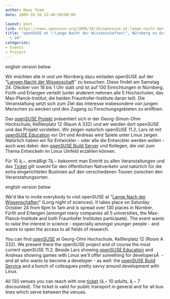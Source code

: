 ```yaml
---
author: News Team
date: 2009-10-16 13:40:50+00:00

layout: post
link: https://news.opensuse.org/2009/10/16/opensuse-at-lange-nacht-der-wissenschaften-nurnberg-on-oct-24/
title: "openSUSE at \"Lange Nacht der Wissenschaften\", Nürnberg on Oct\
  \ 24"
categories:
- Events
- Project
---
```

english version below

Wir möchten alle in und um Nürnberg dazu einladen openSUSE auf der "[Langen Nacht der Wissenschaft](http://www.nacht-der-wissenschaften.de/2009/index.php)" zu besuchen. Diese findet am Samstag 24. Otkober von 18 bis 1 Uhr statt und ist auf 130 Einrichtungen in Nürnberg, Fürth und Erlangen verteilt (unter anderem nehmen alle 5 Hochschulen, das Max-Planck-Institut, die beiden Fraunhofer-Institute daran teil). Die Veranstaltung setzt sich zum Ziel das Interesse insbesondere von jungen Menschen zu wecken und den Zugang zu Forschungsgebieten zu eröffnen.

Das [openSUSE Projekt](http://de.opensuse.org/Willkommen_auf_openSUSE.org) präsentiert sich in der Georg-Simon-Ohm Hochschule, Keßlerplatz 12 (Raum A 332) und wir werden dort openSUSE und das Projekt vorstellen. Wir zeigen natürlich openSUSE 11.2, Lars ist mit [openSUSE Education](http://de.opensuse.org/Bildungswesen) vor Ort und Andreas wird Spiele unter Linux zeigen. Natürlich haben wir für Entwickler - oder alle die Entwickler werden wollen - auch was dabei: den [openSUSE Build Server](http://de.opensuse.org/Build_Service) und Kollegen, die viel zum Thema Entwickeln im Linux Umfeld erzählen können.

Für 10 â‚¬, ermäßigt 7â‚¬ bekommt man Eintritt zu allen Veranstaltungen und das [Ticket](http://www.nacht-der-wissenschaften.de/2009/ticketinfo.php) gilt sowohl für den öffentlichen Nahverkehr und natürlich für die extra eingerichteten Buslinien auf den verschiedenen Touren zwischen den Veranstaltungsorten.

english version below

<!-- more -->

We'd like to invite everybody to visit openSUSE at "[Lange Nach der Wissenschaften](http://www.nacht-der-wissenschaften.de/2009/index.php)" (Long night of sciences). It takes place on Saturday October 24 from 6pm to 1am and is spread over 130 places in Nürnber, Fürth and Erlangen (amongst many companies all 5 universities, the Max-Planck-Institute and both Fraunhofer Institutes participate). The event wants to raise the interest in science - especially amongst younger people - and wants to open the access to all fields of research.

You can find [openSUSE](http://en.opensuse.org/Welcome_to_openSUSE.org) at Georg-Ohm Hochschule, Keßlerplatz 12 (Room A 332). We present there the openSUSE project and of course the most current openSUSE 11.2. Beside Lars showing [openSUSE Education](http://en.opensuse.org/Education) and Andreas showing games with Linux we'll offer something for developersÂ  - and all who wants to become a developer - as well: the [openSUSE Build Service](http://en.opensuse.org/Build_Service) and a bunch of colleagues pretty savvy around development with Linux.

All 130 venues you can reach with one [ticket](http://www.nacht-der-wissenschaften.de/2009/ticketinfo.php) (â‚¬ 10 adults, â‚¬ 7 discounted). The ticket is valid for public transport in general and for all bus lines which serve between the venues.		
